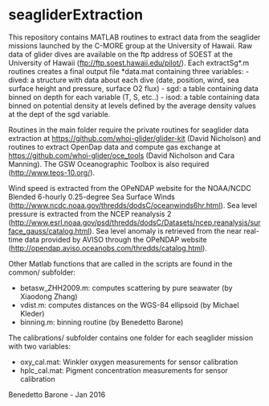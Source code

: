 # seagliderExtraction

This repository contains MATLAB routines to extract data from the seaglider missions launched by the C-MORE group at the University of Hawaii. Raw data of glider dives are available on the ftp address of SOEST at the University of Hawaii (ftp://ftp.soest.hawaii.edu/pilot/).
Each extractSg\*.m routines creates a final output file \*data.mat containing three variables:
	- dived: a structure with data about each dive (date, position, wind, sea surface height and pressure, surface O2 flux)
	- sgd: a table containing data binned on depth for each variable (T, S, etc..)
	- isod: a table containing data binned on potential density at levels defined by the average density values at the dept of the sgd variable.

Routines in the main folder require the private routines for seaglider data extraction at https://github.com/whoi-glider/glider-kit  (David Nicholson) and routines to extract OpenDap data and compute gas exchange at https://github.com/whoi-glider/oce_tools (David Nicholson and Cara Manning). The GSW Oceanographic Toolbox is also required (http://www.teos-10.org/).

Wind speed is extracted from the OPeNDAP website for the NOAA/NCDC Blended 6-hourly 0.25-degree Sea Surface Winds (http://www.ncdc.noaa.gov/thredds/dodsC/oceanwinds6hr.html).
Sea level pressure is extracted from the NCEP reanalysis 2 (http://www.esrl.noaa.gov/psd/thredds/dodsC/Datasets/ncep.reanalysis/surface_gauss/catalog.html).
Sea level anomaly is retrieved from the near real-time data provided by AVISO through the OPeNDAP website (http://opendap.aviso.oceanobs.com/thredds/catalog.html). 

Other Matlab functions that are called in the scripts are found in the common/ subfolder:
- betasw_ZHH2009.m: computes scattering by pure seawater (by Xiaodong Zhang)
- vdist.m: computes distances on the WGS-84 ellipsoid (by Michael Kleder)
- binning.m: binning routine (by Benedetto Barone)

The calibrations/ subfolder contains one folder for each seaglider mission with two variables:
- oxy\_cal.mat: Winkler oxygen measurements for sensor calibration
- hplc\_cal.mat: Pigment concentration measurements for sensor calibration

Benedetto Barone - Jan 2016